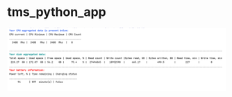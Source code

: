 # tms_python_app

![Screenshot](https://github.com/anastasiyaig/tms_python_app/blob/main/Preview.png)
